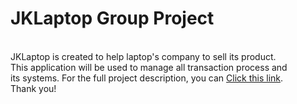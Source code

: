 # JKLaptop Group Project 

<br> JKLaptop is created to help laptop's company to sell its product. 
<br> This application will be used to manage all transaction process and
<br> its systems. For the full project description, you can [Click this link](https://binusianorg-my.sharepoint.com/personal/vanessa_dominic_binus_ac_id/_layouts/15/guestaccess.aspx?docid=0677f16400786430f8972128004eca981&authkey=ATbp-qUea-4z9JEXEg0aCwE&e=cia1hH).
<br> Thank you!